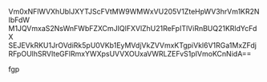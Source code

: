 Vm0xNFlWVXhUblJXYTJScFVtMW9WMWxVU205V1ZteHpWV3hrVm1KR2NIbFdW
M1JQVmxaS2NsWnFWbFZXCmJIQlFXVlZhU21ReFpITlViRnBUQ21KRldYcFdX
SEJEVkRKU1JrOVdiRk5pU0VKb1EyMVdjVkZVVmxKTgpiVkl6V1RGa1MxZFdj
RFpOUlhSRVlteGFlRmxYWXpsUVVXOUxaVWRLZEFvS1pIVmoKCnNidA==

fgp